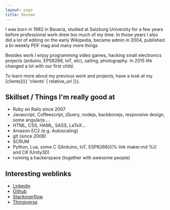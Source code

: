 ```yaml
---
layout: page
title: Resume
---
```


I was born in 1982 in Bavaria, studied at Salzburg University for a few years before professional work drew too much of my time. In those years I also did a lot of editing on the early Wikipedia, became admin in 2004, published a bi-weekly PDF mag and many more things

Besides work I enjoy programming video games, hacking small electronics projects (arduino, EPS8266, IoT, etc), sailing, photography. In 2015 life changed a lot with our first child.

To learn more about my previous work and projects, have a look at my [clients]({{ 'clients' | relative_url }}).

## Skillset / Things I'm really good at
* Ruby on Rails since 2007
* Javascript, Coffeescript, jQuery, nodejs, backbonejs, responsive design, some angularjs ...
* HTML, CSS, HAML, SASS, LaTeX...
* Amazon EC2 (e.g. Autoscaling)
* git (since 2008)
* SCRUM
* Python, Lua, some C ([Arduino, IoT, ESP8266]({% link maker.md %}) and C# (Unity3D)
* running a hackerspace (together with awesome people)

## Interesting weblinks
* [Linkedin](https://www.linkedin.com/in/thomas-r-koll-78150775/)
* [Github](http://github.com/TomK32)
* [Stackoverflow](http://stackoverflow.com/users/story/336392')
* [Thingiverse](http://www.thingiverse.com/TomK32)
